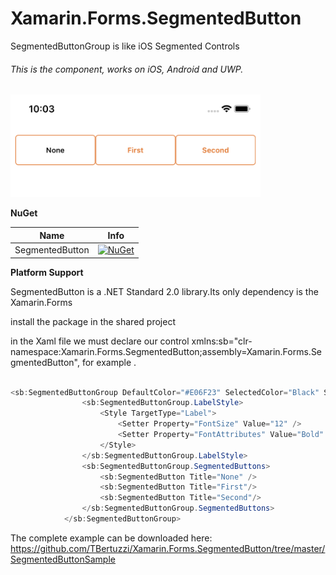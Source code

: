 # Xamarin.Forms.SegmentedButton

SegmentedButtonGroup is like iOS Segmented Controls

###### This is the component, works on iOS, Android and UWP.

<a href="#">
<img border="0" alt="W3Schools" src="Resources/sample.png" width="400"   alt="SocialNetworkApp" /></a>

**NuGet**

|Name|Info|
| ------------------- | :------------------: |
|SegmentedButton|[![NuGet](https://img.shields.io/badge/nuget-1.0.1-blue.svg)](https://https://www.nuget.org/packages/Xamarin.Forms.SegmentedButton/)|

**Platform Support**

SegmentedButton is a .NET Standard 2.0 library.Its only dependency is the Xamarin.Forms

install the package in the shared project

in the Xaml file we must declare our control xmlns:sb="clr-namespace:Xamarin.Forms.SegmentedButton;assembly=Xamarin.Forms.SegmentedButton", for example .

```csharp

<sb:SegmentedButtonGroup DefaultColor="#E06F23" SelectedColor="Black" SelectedIndex="{Binding SelectedIndex, Mode=TwoWay}" CornerRadius="5" HeightRequest="50" Margin="8, 8, 8, 0">
                <sb:SegmentedButtonGroup.LabelStyle>
                    <Style TargetType="Label">
                        <Setter Property="FontSize" Value="12" />
                        <Setter Property="FontAttributes" Value="Bold" />
                    </Style>
                </sb:SegmentedButtonGroup.LabelStyle>
                <sb:SegmentedButtonGroup.SegmentedButtons>
                    <sb:SegmentedButton Title="None" />
                    <sb:SegmentedButton Title="First"/>
                    <sb:SegmentedButton Title="Second"/>
                </sb:SegmentedButtonGroup.SegmentedButtons>
            </sb:SegmentedButtonGroup>
```

The complete example can be downloaded here: https://github.com/TBertuzzi/Xamarin.Forms.SegmentedButton/tree/master/SegmentedButtonSample

